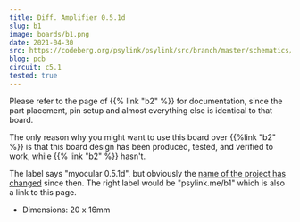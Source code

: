 ```yaml
---
title: Diff. Amplifier 0.5.1d
slug: b1
image: boards/b1.png
date: 2021-04-30
src: https://codeberg.org/psylink/psylink/src/branch/master/schematics/circuit5.1d.kicad_pcb
blog: pcb
circuit: c5.1
tested: true
---
```


Please refer to the page of {{% link "b2" %}} for documentation, since the part
placement, pin setup and almost everything else is identical to that board.

The only reason why you might want to use this board over {{%link "b2" %}} is
that this board design has been produced, tested, and verified to work, while
{{% link "b2" %}} hasn't.

The label says "myocular 0.5.1d", but obviously the [name of the project has
changed](/blog/new-name) since then.  The right label would be
"psylink.me/b1" which is also a link to this page.

- Dimensions: 20 x 16mm
